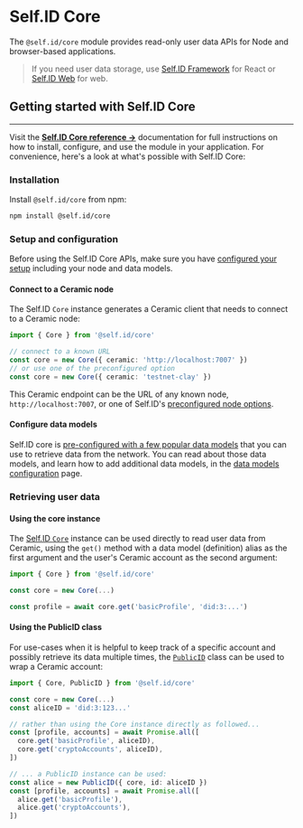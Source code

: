 # **Self.ID Core**

The `@self.id/core` module provides read-only user data APIs for Node and browser-based applications.

> If you need user data storage, use [Self.ID Framework](framework.md) for React or [Self.ID Web](write.md) for web.

## **Getting started with Self.ID Core**

---

Visit the [**Self.ID Core reference →**](../../reference/self-id/modules/core.md) documentation for full instructions on how to install, configure, and use the module in your application. For convenience, here's a look at what's possible with Self.ID Core:

### **Installation**

Install `@self.id/core` from npm:

```bash
npm install @self.id/core
```

### **Setup and configuration**

Before using the Self.ID Core APIs, make sure you have [configured your setup](configuration.md) including your node and data models.

#### Connect to a Ceramic node

The Self.ID `Core` instance generates a Ceramic client that needs to connect to a Ceramic node:

```ts
import { Core } from '@self.id/core'

// connect to a known URL
const core = new Core({ ceramic: 'http://localhost:7007' })
// or use one of the preconfigured option
const core = new Core({ ceramic: 'testnet-clay' })
```

This Ceramic endpoint can be the URL of any known node, `http://localhost:7007`, or one of Self.ID's [preconfigured node options](configuration.md#connect-to-a-ceramic-node).

#### Configure data models

Self.ID core is [pre-configured with a few popular data models](configuration.md#configure-your-data-models) that you can use to retrieve data from the network. You can read about those data models, and learn how to add additional data models, in the [data models configuration](configuration.md#using-additional-data-models) page.

### **Retrieving user data**

#### Using the core instance

The [Self.ID `Core`](../../reference/self-id/classes/core.Core.md) instance can be used directly to read user data from Ceramic, using the `get()` method with a data model (definition) alias as the first argument and the user's Ceramic account as the second argument:

```ts
import { Core } from '@self.id/core'

const core = new Core(...)

const profile = await core.get('basicProfile', 'did:3:...')
```

#### Using the PublicID class

For use-cases when it is helpful to keep track of a specific account and possibly retrieve its data multiple times, the [`PublicID`](../../reference/self-id/classes/core.PublicID.md) class can be used to wrap a Ceramic account:

```ts
import { Core, PublicID } from '@self.id/core'

const core = new Core(...)
const aliceID = 'did:3:123...'

// rather than using the Core instance directly as followed...
const [profile, accounts] = await Promise.all([
  core.get('basicProfile', aliceID),
  core.get('cryptoAccounts', aliceID),
])

// ... a PublicID instance can be used:
const alice = new PublicID({ core, id: aliceID })
const [profile, accounts] = await Promise.all([
  alice.get('basicProfile'),
  alice.get('cryptoAccounts'),
])
```
